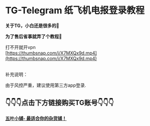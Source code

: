 # TG-Telegram 纸飞机电报登录教程

**关于TG，小白还是很多的🤣**

**为了售后省事就弄了个教程🥱**

打不开就开vpn\
[https://thumbsnap.com/i/X7MXQx9d.mp4](https://thumbsnap.com/i/X7MXQx9d.mp4)

\
补充说明：

由于风控严重，建议使用第三方app登录.

## **👇👇👇点击下方链接购买TG账号👇👇👇** <a href="#f0-9f-91-87-f0-9f-91-87-f0-9f-91-87-e7-82-b9-e5-87-bb-e4-b8-8b-e6-96-b9-e9-93-be-e6-8e-a5-e8-b4-a-d" id="f0-9f-91-87-f0-9f-91-87-f0-9f-91-87-e7-82-b9-e5-87-bb-e4-b8-8b-e6-96-b9-e9-93-be-e6-8e-a5-e8-b4-a-d"></a>

[**五叶小铺- 最适合你的杂货铺！**](https://hkaa0.shop/)
